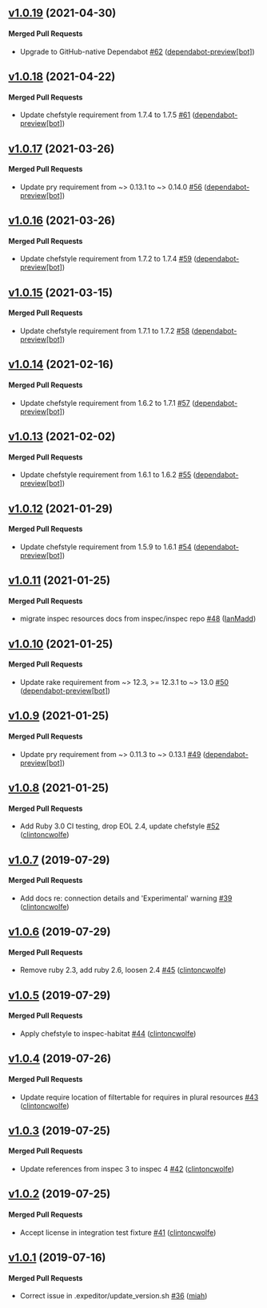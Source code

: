 <!-- latest_release 1.0.19 -->
## [v1.0.19](https://github.com/inspec/inspec-habitat/tree/v1.0.19) (2021-04-30)

#### Merged Pull Requests
- Upgrade to GitHub-native Dependabot [#62](https://github.com/inspec/inspec-habitat/pull/62) ([dependabot-preview[bot]](https://github.com/dependabot-preview[bot]))
<!-- latest_release -->

## [v1.0.18](https://github.com/inspec/inspec-habitat/tree/v1.0.18) (2021-04-22)

#### Merged Pull Requests
- Update chefstyle requirement from 1.7.4 to 1.7.5 [#61](https://github.com/inspec/inspec-habitat/pull/61) ([dependabot-preview[bot]](https://github.com/dependabot-preview[bot]))

## [v1.0.17](https://github.com/inspec/inspec-habitat/tree/v1.0.17) (2021-03-26)

#### Merged Pull Requests
- Update pry requirement from ~&gt; 0.13.1 to ~&gt; 0.14.0 [#56](https://github.com/inspec/inspec-habitat/pull/56) ([dependabot-preview[bot]](https://github.com/dependabot-preview[bot]))

## [v1.0.16](https://github.com/inspec/inspec-habitat/tree/v1.0.16) (2021-03-26)

#### Merged Pull Requests
- Update chefstyle requirement from 1.7.2 to 1.7.4 [#59](https://github.com/inspec/inspec-habitat/pull/59) ([dependabot-preview[bot]](https://github.com/dependabot-preview[bot]))

## [v1.0.15](https://github.com/inspec/inspec-habitat/tree/v1.0.15) (2021-03-15)

#### Merged Pull Requests
- Update chefstyle requirement from 1.7.1 to 1.7.2 [#58](https://github.com/inspec/inspec-habitat/pull/58) ([dependabot-preview[bot]](https://github.com/dependabot-preview[bot]))

## [v1.0.14](https://github.com/inspec/inspec-habitat/tree/v1.0.14) (2021-02-16)

#### Merged Pull Requests
- Update chefstyle requirement from 1.6.2 to 1.7.1 [#57](https://github.com/inspec/inspec-habitat/pull/57) ([dependabot-preview[bot]](https://github.com/dependabot-preview[bot]))

## [v1.0.13](https://github.com/inspec/inspec-habitat/tree/v1.0.13) (2021-02-02)

#### Merged Pull Requests
- Update chefstyle requirement from 1.6.1 to 1.6.2 [#55](https://github.com/inspec/inspec-habitat/pull/55) ([dependabot-preview[bot]](https://github.com/dependabot-preview[bot]))

## [v1.0.12](https://github.com/inspec/inspec-habitat/tree/v1.0.12) (2021-01-29)

#### Merged Pull Requests
- Update chefstyle requirement from 1.5.9 to 1.6.1 [#54](https://github.com/inspec/inspec-habitat/pull/54) ([dependabot-preview[bot]](https://github.com/dependabot-preview[bot]))

## [v1.0.11](https://github.com/inspec/inspec-habitat/tree/v1.0.11) (2021-01-25)

#### Merged Pull Requests
- migrate inspec resources docs from inspec/inspec repo [#48](https://github.com/inspec/inspec-habitat/pull/48) ([IanMadd](https://github.com/IanMadd))

## [v1.0.10](https://github.com/inspec/inspec-habitat/tree/v1.0.10) (2021-01-25)

#### Merged Pull Requests
- Update rake requirement from ~&gt; 12.3, &gt;= 12.3.1 to ~&gt; 13.0 [#50](https://github.com/inspec/inspec-habitat/pull/50) ([dependabot-preview[bot]](https://github.com/dependabot-preview[bot]))

## [v1.0.9](https://github.com/inspec/inspec-habitat/tree/v1.0.9) (2021-01-25)

#### Merged Pull Requests
- Update pry requirement from ~&gt; 0.11.3 to ~&gt; 0.13.1 [#49](https://github.com/inspec/inspec-habitat/pull/49) ([dependabot-preview[bot]](https://github.com/dependabot-preview[bot]))

## [v1.0.8](https://github.com/inspec/inspec-habitat/tree/v1.0.8) (2021-01-25)

#### Merged Pull Requests
- Add Ruby 3.0 CI testing, drop EOL 2.4, update chefstyle [#52](https://github.com/inspec/inspec-habitat/pull/52) ([clintoncwolfe](https://github.com/clintoncwolfe))

## [v1.0.7](https://github.com/inspec/inspec-habitat/tree/v1.0.7) (2019-07-29)

#### Merged Pull Requests
- Add docs re: connection details and &#39;Experimental&#39; warning [#39](https://github.com/inspec/inspec-habitat/pull/39) ([clintoncwolfe](https://github.com/clintoncwolfe))

## [v1.0.6](https://github.com/inspec/inspec-habitat/tree/v1.0.6) (2019-07-29)

#### Merged Pull Requests
- Remove ruby 2.3, add ruby 2.6, loosen 2.4 [#45](https://github.com/inspec/inspec-habitat/pull/45) ([clintoncwolfe](https://github.com/clintoncwolfe))

## [v1.0.5](https://github.com/inspec/inspec-habitat/tree/v1.0.5) (2019-07-29)

#### Merged Pull Requests
- Apply chefstyle to inspec-habitat [#44](https://github.com/inspec/inspec-habitat/pull/44) ([clintoncwolfe](https://github.com/clintoncwolfe))

## [v1.0.4](https://github.com/inspec/inspec-habitat/tree/v1.0.4) (2019-07-26)

#### Merged Pull Requests
- Update require location of filtertable for requires in plural resources [#43](https://github.com/inspec/inspec-habitat/pull/43) ([clintoncwolfe](https://github.com/clintoncwolfe))

## [v1.0.3](https://github.com/inspec/inspec-habitat/tree/v1.0.3) (2019-07-25)

#### Merged Pull Requests
- Update references from inspec 3 to inspec 4 [#42](https://github.com/inspec/inspec-habitat/pull/42) ([clintoncwolfe](https://github.com/clintoncwolfe))

## [v1.0.2](https://github.com/inspec/inspec-habitat/tree/v1.0.2) (2019-07-25)

#### Merged Pull Requests
- Accept license in integration test fixture [#41](https://github.com/inspec/inspec-habitat/pull/41) ([clintoncwolfe](https://github.com/clintoncwolfe))

## [v1.0.1](https://github.com/inspec/inspec-habitat/tree/v1.0.1) (2019-07-16)

#### Merged Pull Requests
- Correct issue in .expeditor/update_version.sh [#36](https://github.com/inspec/inspec-habitat/pull/36) ([miah](https://github.com/miah))